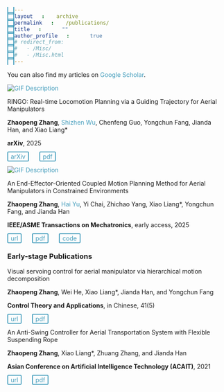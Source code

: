 ```yaml
---
layout: archive
permalink: /publications/
title: ""
author_profile: true
# redirect_from: 
#   - /Misc/
#   - /Misc.html
---
```


<!--{% if author.googlescholar %}
  You can also find my articles on <u><a href="{{author.googlescholar}}">my Google Scholar profile</a>.</u>
{% endif %}-->
<head>
  <link rel="stylesheet" href="styles.css">
  <style>
    a {
      text-decoration: none; /* Removes underline */
      color: #449DBC; /* Makes the link blue */
    }
    a:hover {
      text-decoration: none; /* Optional: adds underline on hover */
    }
    span a {
      border: 2px solid #449DBC;
      padding: 1px 6px;
      border-radius: 3px;
      text-decoration: none !important;
    }
    span a:hover {
      background-color:#449DBC;
      color: white;
      transition: all 0.3s ease;
      text-decoration: none !important;
    }
    span {
      margin-right: 20px;
    }
  </style>
</head>

You can also find my articles on <a href="{{site.author.googlescholar}}">Google Scholar</a>.

<div class="paper-container">
  <div class="media-container">
    <a href="/ringo/">
      <img src="ringo.gif" alt="GIF Description" class="paper-image">
    </a>
  </div>
  <div class="info-container">
    <p class="paper-title">RINGO: Real-time Locomotion Planning via a Guiding Trajectory for Aerial Manipulators</p>
    <p class="authors"><b>Zhaopeng Zhang</b>, <a href="https://scholar.google.com/citations?user=SLfWXGgAAAAJ&hl=zh-CN&oi=ao">Shizhen Wu</a>, Chenfeng Guo, Yongchun Fang, Jianda Han, and Xiao Liang*</p>
    <p class="journal"><b>arXiv</b>, 2025</p>
    <p class="url">
    <span><a href="https://arxiv.org/abs/2504.08338">arXiv</a></span>
    <span><a href="http://cheungsiupaang.github.io/files/onlineplanning.pdf">pdf</a></span>
    </p>
  </div>
</div>

<div class="paper-container">
  <div class="media-container">
    <a href="/tmech/">
      <img src="2025-TMech.gif" alt="GIF Description" class="paper-image">
    </a>
  </div>
  <div class="info-container">
    <p class="paper-title">An End-Effector-Oriented Coupled Motion Planning Method for Aerial Manipulators in Constrained Environments</p>
    <p class="authors"> <b>Zhaopeng Zhang</b>, <a href="https://u-hai.github.io/">Hai Yu</a>, Yi Chai, Zhichao Yang, Xiao Liang*, Yongchun Fang, and Jianda Han </p>
    <p class="journal"> <b>IEEE/ASME Transactions on Mechatronics</b>, early access, 2025 </p>
    <p class="url">
    <span><a href="https://ieeexplore.ieee.org/document/10943237">url</a></span>
    <span><a href="http://cheungsiupaang.github.io/files/TMech.pdf">pdf</a></span>
    <span><a href="https://github.com/cheungsiupaang/Safe-Planner">code</a></span>
    </p>
  </div>
</div>

### Early-stage Publications

<div class="paper-container">
  <div class="info-container">
    <p class="paper-title">Visual servoing control for aerial manipulator via hierarchical motion decomposition</p>
    <p class="authors"> <b>Zhaopeng Zhang</b>, Wei He, Xiao Liang*, Jianda Han, and Yongchun Fang 
    </p>
    <p class="journal"> <b>Control Theory and Applications</b>, in Chinese, 41(5) </p>
    <p class="url">
    <span><a href="https://kns.cnki.net/kcms2/article/abstract?v=fr434Wv7ssYZY56kpDGQhLu1mhah8LgPFdEvEfe1i-mnOVllgkuYLOmHXorX3uZCx-PrBeVEbcPCqVbIrnodlb0x1KEw_ifXn6nQGbpfPmllNEwpr5ra14D3r3J9Ifi1O_N820VAneyvipNkacqrstESmDWQ8Ca9IWJV2pqBFXdkteTZq_BFbg==&uniplatform=NZKPT&language=CHS">url</a></span>
    <span><a href="http://cheungsiupaang.github.io/files/kzllyy.pdf">pdf</a></span>
    </p>
  </div>
</div>

<div class="paper-container">
  <div class="info-container">
    <p class="paper-title">An Anti-Swing Controller for Aerial Transportation System with Flexible Suspending Rope</p>
    <p class="authors"> <b>Zhaopeng Zhang</b>, Xiao Liang*, Zhuang Zhang, and Jianda Han </p>
    <p class="journal"> <b>Asian Conference on Artificial Intelligence Technology (ACAIT)</b>, 2021 </p>
    <p class="url">
    <span><a href="https://ieeexplore.ieee.org/document/9731307">url</a></span>
    <span><a href="http://cheungsiupaang.github.io/files/acait.pdf">pdf</a></span>
    </p>
  </div>
</div>

